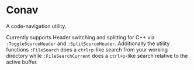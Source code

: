 # Conav

A code-navigation utility.

Currently supports Header switching and splitting for C++ via
`:ToggleSourceHeader` and `:SplitSourceHeader`. Additionally the utility
functions `:FileSearch` does a `ctrl+p`-like search from your working directory
while `:FileSearchCurrent` does a `ctrl+p`-like search relative to the active
buffer.
